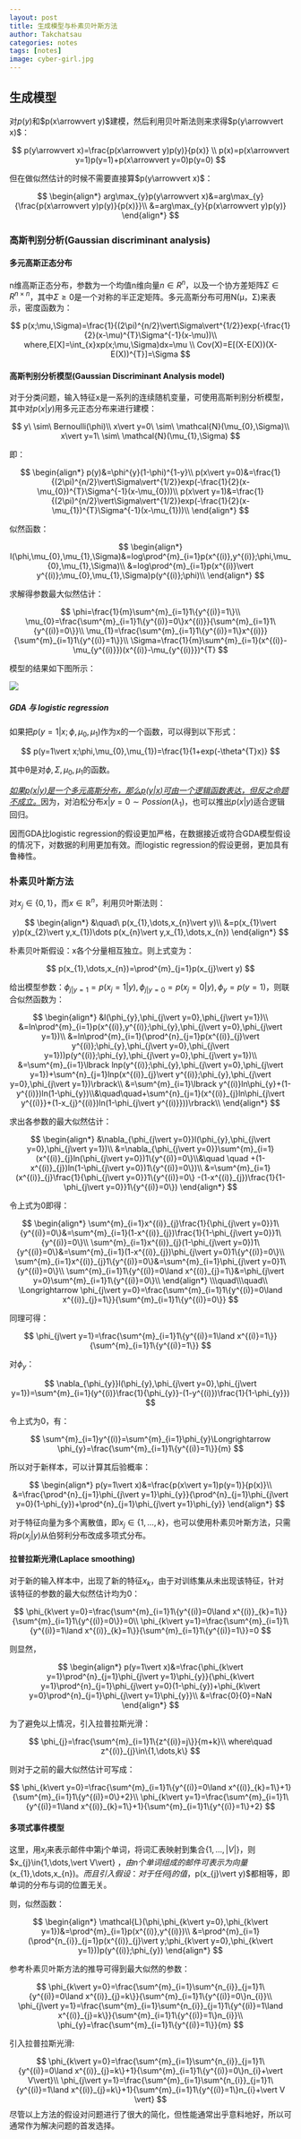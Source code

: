 ```yaml
---
layout: post
title: 生成模型与朴素贝叶斯方法
author: Takchatsau
categories: notes
tags: [notes]
image: cyber-girl.jpg
---
```


## 生成模型

对$p(y)$和$p(x\arrowvert y)$建模，然后利用贝叶斯法则来求得$p(y\arrowvert x)$：


$$
p(y\arrowvert x)=\frac{p(x\arrowvert y)p(y)}{p(x)}
\\
p(x)=p(x\arrowvert y=1)p(y=1)+p(x\arrowvert y=0)p(y=0)
$$


但在做似然估计的时候不需要直接算$p(y\arrowvert x)$：


$$
\begin{align*}
arg\max_{y}p(y\arrowvert x)&=arg\max_{y}{\frac{p(x\arrowvert y)p(y)}{p(x)}}\\
&=arg\max_{y}{p(x\arrowvert y)p(y)}
\end{align*}
$$


### 高斯判别分析(Gaussian discriminant analysis)

#### 多元高斯正态分布

n维高斯正态分布，参数为一个均值n维向量$n\in R^{n}$，以及一个协方差矩阵$\Sigma\in R^{n\times n}$，其中$\Sigma\ge0$是一个对称的半正定矩阵。多元高斯分布可用N(μ，Σ)来表示，密度函数为：


$$
p(x;\mu,\Sigma)=\frac{1}{(2\pi)^{n/2}\vert\Sigma\vert^{1/2}}exp(-\frac{1}{2}(x-\mu)^{T}\Sigma^{-1}(x-\mu))\\
where,E[X]=\int_{x}xp(x;\mu,\Sigma)dx=\mu
\\
Cov(X)=E[(X-E(X))(X-E(X))^{T}]=\Sigma
$$

#### 高斯判别分析模型(Gaussian Discriminant Analysis model)

对于分类问题，输入特征x是一系列的连续随机变量，可使用高斯判别分析模型，其中对$p(x\vert y)$用多元正态分布来进行建模：


$$
y\ \sim\ Bernoulli(\phi)\\
x\vert y=0\ \sim\ \mathcal{N}(\mu_{0},\Sigma)\\
x\vert y=1\ \sim\ \mathcal{N}(\mu_{1},\Sigma)
$$


即：


$$
\begin{align*}
p(y)&=\phi^{y}(1-\phi)^{1-y}\\
p(x\vert y=0)&=\frac{1}{(2\pi)^{n/2}\vert\Sigma\vert^{1/2}}exp(-\frac{1}{2}(x-\mu_{0})^{T}\Sigma^{-1}(x-\mu_{0}))\\
p(x\vert y=1)&=\frac{1}{(2\pi)^{n/2}\vert\Sigma\vert^{1/2}}exp(-\frac{1}{2}(x-\mu_{1})^{T}\Sigma^{-1}(x-\mu_{1}))\\
\end{align*}
$$


似然函数：


$$
\begin{align*}
l(\phi,\mu_{0},\mu_{1},\Sigma)&=log\prod^{m}_{i=1}p(x^{(i)},y^{(i)};\phi,\mu_{0},\mu_{1},\Sigma)\\
&=log\prod^{m}_{i=1}p(x^{(i)}\vert y^{(i)};\mu_{0},\mu_{1},\Sigma)p(y^{(i)};\phi)\\
\end{align*}
$$


求解得参数最大似然估计：


$$
\phi=\frac{1}{m}\sum^{m}_{i=1}1\{y^{(i)}=1\}\\
\mu_{0}=\frac{\sum^{m}_{i=1}1\{y^{(i)}=0\}x^{(i)}}{\sum^{m}_{i=1}1\{y^{(i)}=0\}}\\
\mu_{1}=\frac{\sum^{m}_{i=1}1\{y^{(i)}=1\}x^{(i)}}{\sum^{m}_{i=1}1\{y^{(i)}=1\}}\\
\Sigma=\frac{1}{m}\sum^{m}_{i=1}(x^{(i)}-\mu_{y^{(i)}})(x^{(i)}-\mu_{y^{(i)}})^{T}
$$


模型的结果如下图所示：

![](https://raw.githubusercontent.com/Kivy-CN/Stanford-CS-229-CN/master/img/cs229note2f6.png)

##### GDA 与 logistic regression

如果把$p(y=1\vert x;\phi,\mu_{0},\mu_{1})$作为x的一个函数，可以得到以下形式：


$$
p(y=1\vert x;\phi,\mu_{0},\mu_{1})=\frac{1}{1+exp(-\theta^{T}x)}
$$


其中θ是对$\phi,\Sigma,\mu_{0},\mu_{1}$的函数。

<u>*如果$p(x\vert y)$是一个多元高斯分布，那么$p(y\vert x)$可由一个逻辑函数表达，但反之命题不成立。*</u>因为，对泊松分布$x\vert y=0\sim Possion(\lambda_{1})$，也可以推出$p(x\vert y)$适合逻辑回归。

因而GDA比logistic regression的假设更加严格，在数据接近或符合GDA模型假设的情况下，对数据的利用更加有效。而logistic regression的假设更弱，更加具有鲁棒性。

### 朴素贝叶斯方法

对$x_{j}\in\{0,1\}$，而$x\in\mathbb{R}^{n}$，利用贝叶斯法则：


$$
\begin{align*}
&\quad\ p(x_{1},\dots,x_{n}\vert y)\\
&=p(x_{1}\vert y)p(x_{2}\vert y,x_{1})\dots p(x_{n}\vert y,x_{1},\dots,x_{n})
\end{align*}
$$


朴素贝叶斯假设：x各个分量相互独立。则上式变为：


$$
p(x_{1},\dots,x_{n})=\prod^{m}_{j=1}p(x_{j}\vert y)
$$


给出模型参数：$\phi_{j\vert y=1}=p(x_{j}=1\vert y),\phi_{j\vert y=0}=p(x_{j}=0\vert y),\phi_{y}=p(y=1)$，则联合似然函数为：


$$
\begin{align*}
&l(\phi_{y},\phi_{j\vert y=0},\phi_{j\vert y=1})\\
&=ln\prod^{m}_{i=1}p(x^{(i)},y^{(i)};\phi_{y},\phi_{j\vert y=0},\phi_{j\vert y=1})\\
&=ln\prod^{m}_{i=1}(\prod^{n}_{j=1}p(x^{(i)}_{j}\vert y^{(i)};\phi_{y},\phi_{j\vert y=0},\phi_{j\vert y=1}))p(y^{(i)};\phi_{y},\phi_{j\vert y=0},\phi_{j\vert y=1})\\
&=\sum^{m}_{i=1}\lbrack lnp(y^{(i)};\phi_{y},\phi_{j\vert y=0},\phi_{j\vert y=1})+\sum^{n}_{j=1}lnp(x^{(i)}_{j}\vert y^{(i)};\phi_{y},\phi_{j\vert y=0},\phi_{j\vert y=1})\rbrack\\
&=\sum^{m}_{i=1}\lbrack y^{(i)}ln\phi_{y}+(1-y^{(i)})ln(1-\phi_{y})\\&\quad\quad+\sum^{n}_{j=1}(x^{(i)}_{j}ln\phi_{j\vert y^{(i)}}+(1-x_{j}^{(i)})ln(1-\phi_{j\vert y^{(i)}}))\rbrack\\
\end{align*}
$$


求出各参数的最大似然估计：


$$
\begin{align*}
&\nabla_{\phi_{j\vert y=0}}l(\phi_{y},\phi_{j\vert y=0},\phi_{j\vert y=1})\\
&=\nabla_{\phi_{j\vert y=0}}\sum^{m}_{i=1}(x^{(i)}_{j}ln(\phi_{j\vert y=0})1\{y^{(i)}=0\}\\&\quad \quad +(1-x^{(i)}_{j})ln(1-\phi_{j\vert y=0})1\{y^{(i)}=0\})\\
&=\sum^{m}_{i=1}(x^{(i)}_{j}\frac{1}{\phi_{j\vert y=0}}1\{y^{(i)}=0\} -(1-x^{(i)}_{j})\frac{1}{1-\phi_{j\vert y=0}}1\{y^{(i)}=0\})
\end{align*}
$$


令上式为0即得：


$$
\begin{align*}
\sum^{m}_{i=1}x^{(i)}_{j}\frac{1}{\phi_{j\vert y=0}}1\{y^{(i)}=0\}&=\sum^{m}_{i=1}(1-x^{(i)}_{j})\frac{1}{1-\phi_{j\vert y=0}}1\{y^{(i)}=0\}\\
\sum^{m}_{i=1}x^{(i)}_{j}(1-\phi_{j\vert y=0})1\{y^{(i)}=0\}&=\sum^{m}_{i=1}(1-x^{(i)}_{j})\phi_{j\vert y=0}1\{y^{(i)}=0\}\\
\sum^{m}_{i=1}x^{(i)}_{j}1\{y^{(i)}=0\}&=\sum^{m}_{i=1}\phi_{j\vert y=0}1\{y^{(i)}=0\}\\
\sum^{m}_{i=1}1\{y^{(i)}=0\land x^{(i)}_{j}=1\}&=\phi_{j\vert y=0}\sum^{m}_{i=1}1\{y^{(i)}=0\}\\
\end{align*}
\\\quad\\\quad\\
\Longrightarrow \phi_{j\vert y=0}=\frac{\sum^{m}_{i=1}1\{y^{(i)}=0\land x^{(i)}_{j}=1\}}{\sum^{m}_{i=1}1\{y^{(i)}=0\}}
$$


同理可得：


$$
\phi_{j\vert y=1}=\frac{\sum^{m}_{i=1}1\{y^{(i)}=1\land x^{(i)}=1\}}{\sum^{m}_{i=1}1\{y^{(i)}=1\}}
$$


对$\phi_{y}$：


$$
\nabla_{\phi_{y}}l(\phi_{y},\phi_{j\vert y=0},\phi_{j\vert y=1})=\sum^{m}_{i=1}(y^{(i)}\frac{1}{\phi_{y}}-(1-y^{(i)})\frac{1}{1-\phi_{y}})
$$


令上式为0，有：


$$
\sum^{m}_{i=1}y^{(i)}=\sum^{m}_{i=1}\phi_{y}\Longrightarrow \phi_{y}=\frac{\sum^{m}_{i=1}1\{y^{(i)}=1\}}{m}
$$


所以对于新样本，可以计算其后验概率：


$$
\begin{align*}
p(y=1\vert x)&=\frac{p(x\vert y=1)p(y=1)}{p(x)}\\
&=\frac{\prod^{n}_{j=1}\phi_{j\vert y=1}\phi_{y}}{\prod^{n}_{j=1}\phi_{j\vert y=0}(1-\phi_{y})+\prod^{n}_{j=1}\phi_{j\vert y=1}\phi_{y}}
\end{align*}
$$


对于特征向量为多个离散值，即$x_{j}\in \{1,\dots,k\}$，也可以使用朴素贝叶斯方法，只需将$p(x_{j}\vert y)$从伯努利分布改成多项式分布。

#### 拉普拉斯光滑(Laplace smoothing)

对于新的输入样本中，出现了新的特征$x_{k}$，由于对训练集从未出现该特征，针对该特征的参数的最大似然估计均为0：


$$
\phi_{k\vert y=0}=\frac{\sum^{m}_{i=1}1\{y^{(i)}=0\land x^{(i)}_{k}=1\}}{\sum^{m}_{i=1}1\{y^{(i)}=0\}}=0\\
\phi_{k\vert y=1}=\frac{\sum^{m}_{i=1}1\{y^{(i)}=1\land x^{(i)}_{k}=1\}}{\sum^{m}_{i=1}1\{y^{(i)}=1\}}=0
$$


则显然，


$$
\begin{align*}
p(y=1\vert x)&=\frac{\phi_{k\vert y=1}\prod^{n}_{j=1}\phi_{j\vert y=1}\phi_{y}}{\phi_{k\vert y=1}\prod^{n}_{j=1}\phi_{j\vert y=0}(1-\phi_{y})+\phi_{k\vert y=0}\prod^{n}_{j=1}\phi_{j\vert y=1}\phi_{y}}\\
&=\frac{0}{0}=NaN
\end{align*}
$$


为了避免以上情况，引入拉普拉斯光滑：


$$
\phi_{j}=\frac{\sum^{m}_{i=1}1\{z^{(i)}=j\}}{m+k}\\
where\quad z^{(i)}_{j}\in\{1,\dots,k\}
$$


则对于之前的最大似然估计可写成：


$$
\phi_{k\vert y=0}=\frac{\sum^{m}_{i=1}1\{y^{(i)}=0\land x^{(i)}_{k}=1\}+1}{\sum^{m}_{i=1}1\{y^{(i)}=0\}+2}\\
\phi_{k\vert y=1}=\frac{\sum^{m}_{i=1}1\{y^{(i)}=1\land x^{(i)}_{k}=1\}+1}{\sum^{m}_{i=1}1\{y^{(i)}=1\}+2}
$$


#### 多项式事件模型

这里，用$x_{j}$来表示邮件中第j个单词，将词汇表映射到集合$\{1,\dots,\vert V\vert\}$，则$x_{j}\in\{1,\dots,\vert V\vert\} $，由n个单词组成的邮件可表示为向量$(x_{1},\dots,x_{n})$。而且引入假设：对于任何j的值，$p(x_{j}\vert y)$都相等，即单词的分布与词的位置无关。

则，似然函数：


$$
\begin{align*}
\mathcal{L}(\phi,\phi_{k\vert y=0},\phi_{k\vert y=1})&=\prod^{m}_{i=1}p(x^{(i)},y^{(i)})\\
&=\prod^{m}_{i=1}(\prod^{n_{i}}_{j=1}p(x^{(i)}_{j}\vert y;\phi_{k\vert y=0},\phi_{k\vert y=1}))p(y^{(i)};\phi_{y})
\end{align*}
$$


参考朴素贝叶斯方法的推导可得到最大似然的参数：


$$
\phi_{k\vert y=0}=\frac{\sum^{m}_{i=1}\sum^{n_{i}}_{j=1}1\{y^{(i)}=0\land x^{(i)}_{j}=k\}}{\sum^{m}_{i=1}1\{y^{(i)}=0\}n_{i}}\\
\phi_{j\vert y=1}=\frac{\sum^{m}_{i=1}\sum^{n_{i}}_{j=1}1\{y^{(i)}=1\land x^{(i)}_{j}=k\}}{\sum^{m}_{i=1}1\{y^{(i)}=1\}n_{i}}\\
\phi_{y}=\frac{\sum^{m}_{i=1}1\{y^{(i)}=1\}}{m}
$$


引入拉普拉斯光滑:


$$
\phi_{k\vert y=0}=\frac{\sum^{m}_{i=1}\sum^{n_{i}}_{j=1}1\{y^{(i)}=0\land x^{(i)}_{j}=k\}+1}{\sum^{m}_{i=1}1\{y^{(i)}=0\}n_{i}+\vert V\vert}\\
\phi_{j\vert y=1}=\frac{\sum^{m}_{i=1}\sum^{n_{i}}_{j=1}1\{y^{(i)}=1\land x^{(i)}_{j}=k\}+1}{\sum^{m}_{i=1}1\{y^{(i)}=1\}n_{i}+\vert V \vert}
$$
尽管以上方法的假设对问题进行了很大的简化，但性能通常出乎意料地好，所以可通常作为解决问题的首发选择。

